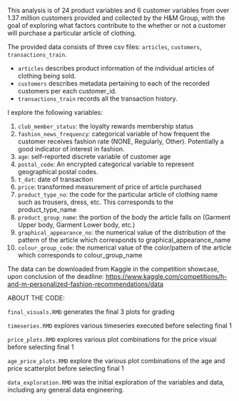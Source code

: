 This analysis is of 24 product variables and 6 customer variables from over 1.37 million customers provided and collected by the H&M Group, with the goal of exploring what factors contribute to the whether or not a customer will purchase a particular article of clothing. 

The provided data consists of three csv files: `articles`, `customers`, `transactions_train`. 
- `articles` describes product information of the individual articles of clothing being sold. 
- `customers` describes metadata pertaining to each of the recorded customers per each customer_id. 
- `transactions_train` records all the transaction history. 

I explore the following variables:
1. `club_member_status`: the loyalty rewards membership status
2. `fashion_news_frequency`: categorical variable of how frequent the customer receives
fashion rate (NONE, Regularly, Other). Potentially a good indicator of interest in fashion.
3. `age`: self-reported discrete variable of customer age
4. `postal_code`: An encrypted categorical variable to represent geographical postal codes.
5. `t_dat`: date of transaction
6. `price`: transformed measurement of price of article purchased
7. `product_type_no`: the code for the particular article of clothing name such as trousers, dress, etc. This corresponds to the product_type_name
8. `product_group_name`: the portion of the body the article falls on (Garment Upper body, Garment Lower body, etc.)
9. `graphical_appearance_no`: the numerical value of the distribution of the pattern of the article which corresponds to graphical_appearance_name
10. `colour_group_code`: the numerical value of the color/pattern of the article which corresponds to colour_group_name

The data can be downloaded from Kaggle in the competition showcase, upon conclusion of the deadline: https://www.kaggle.com/competitions/h-and-m-personalized-fashion-recommendations/data


ABOUT THE CODE:

`final_visuals.RMD` generates the final 3 plots for grading

`timeseries.RMD` explores various timeseries executed before selecting final 1

`price_plots.RMD` explores various plot combinations for the price visual before selecting final 1

`age_price_plots.RMD` explore the various plot combinations of the age and price scatterplot before selecting final 1

`data_exploration.RMD` was the initial exploration of the variables and data, including any general data engineering.




